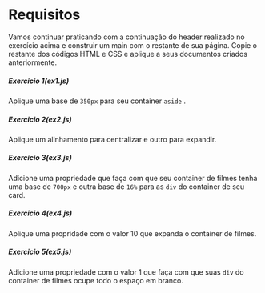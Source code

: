 # Requisitos

Vamos continuar praticando com a continuação do header realizado no exercício acima e construir um main com o restante de sua página.  Copie o restante dos códigos HTML e CSS e aplique a seus documentos criados anteriormente.

##### Exercicio 1(ex1.js)

Aplique uma base de ```350px``` para seu container ```aside``` . 

##### Exercicio 2(ex2.js)

Aplique um alinhamento para centralizar e outro para expandir.

##### Exercicio 3(ex3.js)

Adicione uma propriedade que faça com que seu container de filmes tenha uma base de ```700px``` e outra base de ```16%``` para as ```div``` do container de seu card. 

##### Exercicio 4(ex4.js)

Aplique uma propridade com o valor 10 que expanda o container de filmes. 

##### Exercicio 5(ex5.js)

Adicione uma propriedade com o valor 1 que faça com que suas ```div``` do container de filmes ocupe todo o espaço em branco. 
